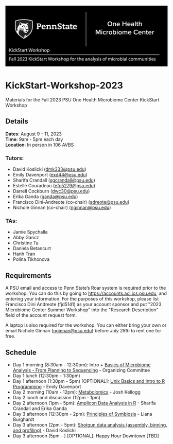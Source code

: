![IntroImage](images/IntroImage.jpg)
# KickStart-Workshop-2023
Materials for the Fall 2023 PSU One Health Microbiome Center KickStart Workshop

## Details
**Dates**: August 9 - 11, 2023  
**Time**: 9am - 5pm each day  
**Location**: In person in 106 AVBS

### Tutors:
- David Koslicki	(dmk333@psu.edu)
- Emily Davenport	(exd44@psu.edu)  
- Sharifa Crandall	(sgcrandall@psu.edu)  
- Estelle Couradeau	(efc5279@psu.edu) 
- Darrell Cockburn	(dwc30@psu.edu)  
- Erika Ganda		(ganda@psu.edu)
- Francisco Dini-Andreote (co-chair)	(adreote@psu.edu)
- Nichole Ginnan (co-chair)	(nginnan@psu.edu)

### TAs:
- Jamie Spychalla 
- Abby Gancz
- Christine Ta
- Daniela Betancurt
- Hanh Tran
- Polina Tikhonova

## Requirements
A PSU email and access to Penn State’s Roar system is required prior to the workshop. You can do this by going to https://accounts.aci.ics.psu.edu, and entering your information.  For the purposes of this workshop, please list Francisco Dini Andreote (fjd5141) as your account sponsor and put "2023 Microbiome Center Summer Workshop" into the "Research Description" field of the account request form. 

A laptop is also required for the workshop. You can either bring your own or email Nichole Ginnan (nginnan@psu.edu) before _July 28th_ to rent one for free. 

## Schedule
- Day 1 morning (8:30am - 12:30pm): Intro + [Basics of Microbiome Analysis - From Planning to Sequencing](/Day1-MicrobiomeAnalysisBasics) - Organizing Committee
- Day 1 lunch (12:30pm - 1:30pm)
- Day 1 afternoon (1:30pm - 5pm) [OPTIONAL]: [Unix Basics and Intro to R Programming](/Day1-UnixBasics) - Emily Davenport  
- Day 2 morning (10am - 12pm): [Metabolomics](/Day2-Metabolomics) - Josh Kellogg
- Day 2 lunch and discussion (12pm - 1pm)
- Day 2 afternoon (1pm - 5pm): [Amplicon Data Analysis in R](/Day2-AmpliconR) - Sharifa Crandall and Erika Ganda
- Day 3 afternoon (12:30pm - 2pm): [Principles of Symbiosis](/Day3-Symbiosis) - Liana Burghardt
- Day 3 afternoon (2pm - 5pm): [Shotgun data analysis (assembly, binning, and profiling)](Day3-Shotgun/README.md) - David Koslicki
- Day 3 afternoon (5pm - ) [OPTIONAL]: Happy Hour Downtown [TBD]
